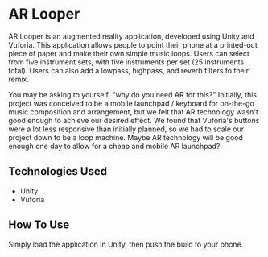 # AR Looper
AR Looper is an augmented reality application, developed using Unity and Vuforia. This application allows people to point their phone at a printed-out piece of paper and make their own simple music loops. Users can select from five instrument sets, with five instruments per set (25 instruments total). Users can also add a lowpass, highpass, and reverb filters to their remix.

You may be asking to yourself, "why do you need AR for this?" Initially, this project was conceived to be a mobile launchpad / keyboard for on-the-go music composition and arrangement, but we felt that AR technology wasn't good enough to achieve our desired effect. We found that Vuforia's buttons were a lot less responsive than initially planned, so we had to scale our project down to be a loop machine. Maybe AR technology will be good enough one day to allow for a cheap and mobile AR launchpad?

## Technologies Used
* Unity
* Vuforia

## How To Use
Simply load the application in Unity, then push the build to your phone.
